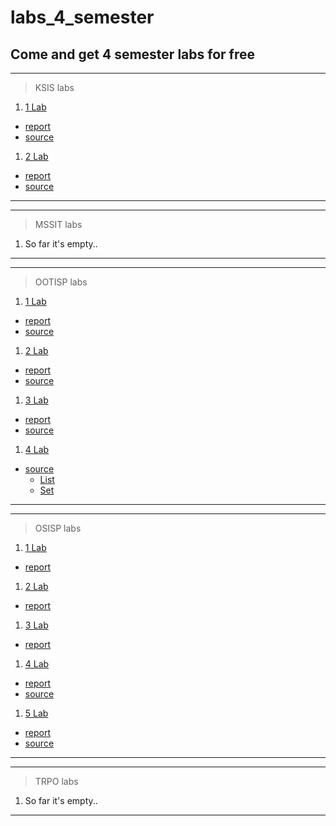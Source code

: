 # labs_4_semester
## Come and get 4 semester labs for free

---
> KSIS labs
1. [1 Lab](https://github.com/vangaru/labs_4_semester/tree/main/KSIS/lab1)
  * [report](https://github.com/vangaru/labs_4_semester/tree/main/KSIS/lab1/rep)
  * [source](https://github.com/vangaru/labs_4_semester/tree/main/KSIS/lab1/src)
1. [2 Lab](https://github.com/vangaru/labs_4_semester/tree/main/KSIS/lab2)
  * [report](https://github.com/vangaru/labs_4_semester/tree/main/KSIS/lab2/rep)
  * [source](https://github.com/vangaru/labs_4_semester/tree/main/KSIS/lab2/src)
---

---
> MSSIT labs
1. So far it's empty..
---

---
> OOTISP labs
1. [1 Lab](https://github.com/vangaru/labs_4_semester/tree/main/OOTISP/lab1)
  * [report](https://github.com/vangaru/labs_4_semester/tree/main/OOTISP/lab1/rep)
  * [source](https://github.com/vangaru/labs_4_semester/tree/main/OOTISP/lab1/src)
1. [2 Lab](https://github.com/vangaru/labs_4_semester/tree/main/OOTISP/lab2)
  * [report](https://github.com/vangaru/labs_4_semester/tree/main/OOTISP/lab2/rep)
  * [source](https://github.com/vangaru/labs_4_semester/tree/main/OOTISP/lab2/src)
1. [3 Lab](https://github.com/vangaru/labs_4_semester/tree/main/OOTISP/lab3)
  * [report](https://github.com/vangaru/labs_4_semester/tree/main/OOTISP/lab3/rep)
  * [source](https://github.com/vangaru/labs_4_semester/tree/main/OOTISP/lab3/src)
1. [4 Lab](https://github.com/vangaru/labs_4_semester/tree/main/OOTISP/lab4)
  * [source](https://github.com/vangaru/labs_4_semester/tree/main/OOTISP/lab4/src)
    * [List](https://github.com/vangaru/labs_4_semester/tree/main/OOTISP/lab4/src/List)
    * [Set](https://github.com/vangaru/labs_4_semester/tree/main/OOTISP/lab4/src/Set)
---

---
> OSISP labs
1. [1 Lab](https://github.com/vangaru/labs_4_semester/tree/main/OSISP/lab1)
  * [report](https://github.com/vangaru/labs_4_semester/tree/main/OSISP/lab1/rep)
1. [2 Lab](https://github.com/vangaru/labs_4_semester/tree/main/OSISP/lab2)
  * [report](https://github.com/vangaru/labs_4_semester/tree/main/OSISP/lab2/rep)
1. [3 Lab](https://github.com/vangaru/labs_4_semester/tree/main/OSISP/lab3)
  * [report](https://github.com/vangaru/labs_4_semester/tree/main/OSISP/lab3/rep)
1. [4 Lab](https://github.com/vangaru/labs_4_semester/tree/main/OSISP/lab4)
  * [report](https://github.com/vangaru/labs_4_semester/tree/main/OSISP/lab4/rep)
  * [source](https://github.com/vangaru/labs_4_semester/tree/main/OSISP/lab4/src)
1. [5 Lab](https://github.com/vangaru/labs_4_semester/tree/main/OSISP/lab5)
  * [report](https://github.com/vangaru/labs_4_semester/tree/main/OSISP/lab5/rep)
  * [source](https://github.com/vangaru/labs_4_semester/tree/main/OSISP/lab5/src)
---

---
> TRPO labs
1. So far it's empty..
---

